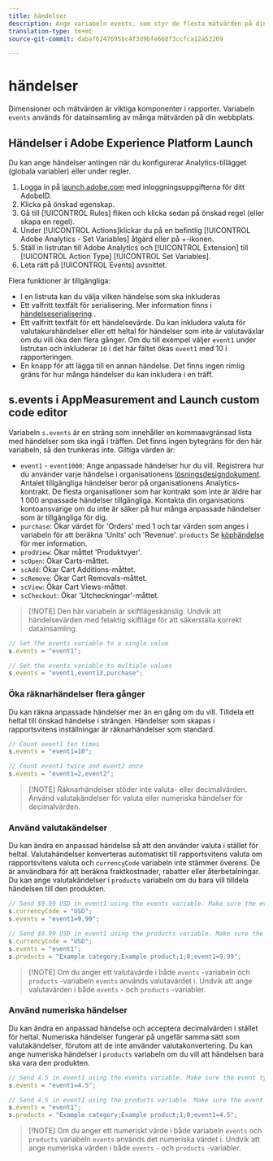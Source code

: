 ```yaml
---
title: händelser
description: Ange variabeln events, som styr de flesta mätvärden på din webbplats.
translation-type: tm+mt
source-git-commit: dabaf6247695bc4f3d9bfe668f3ccfca12a52269

---
```



# händelser

Dimensioner och mätvärden är viktiga komponenter i rapporter. Variabeln `events` används för datainsamling av många mätvärden på din webbplats.

## Händelser i Adobe Experience Platform Launch

Du kan ange händelser antingen när du konfigurerar Analytics-tillägget (globala variabler) eller under regler.

1. Logga in på [launch.adobe.com](https://launch.adobe.com) med inloggningsuppgifterna för ditt AdobeID.
2. Klicka på önskad egenskap.
3. Gå till [!UICONTROL Rules] fliken och klicka sedan på önskad regel (eller skapa en regel).
4. Under [!UICONTROL Actions]klickar du på en befintlig [!UICONTROL Adobe Analytics - Set Variables] åtgärd eller på +-ikonen.
5. Ställ in listrutan till Adobe Analytics och [!UICONTROL Extension] till [!UICONTROL Action Type] [!UICONTROL Set Variables].
6. Leta rätt på [!UICONTROL Events] avsnittet.

Flera funktioner är tillgängliga:

* I en listruta kan du välja vilken händelse som ska inkluderas
* Ett valfritt textfält för serialisering. Mer information finns i [händelseserialisering](event-serialization.md) .
* Ett valfritt textfält för ett händelsevärde. Du kan inkludera valuta för valutakurshändelser eller ett heltal för händelser som inte är valutaväxlar om du vill öka den flera gånger. Om du till exempel väljer `event1` under listrutan och inkluderar `10` i det här fältet ökas `event1` med 10 i rapporteringen.
* En knapp för att lägga till en annan händelse. Det finns ingen rimlig gräns för hur många händelser du kan inkludera i en träff.

## s.events i AppMeasurement and Launch custom code editor

Variabeln `s.events` är en sträng som innehåller en kommaavgränsad lista med händelser som ska ingå i träffen. Det finns ingen bytegräns för den här variabeln, så den trunkeras inte. Giltiga värden är:

* `event1` - `event1000`: Ange anpassade händelser hur du vill. Registrera hur du använder varje händelse i organisationens [lösningsdesigndokument](../../../prepare/solution-design.md). Antalet tillgängliga händelser beror på organisationens Analytics-kontrakt. De flesta organisationer som har kontrakt som inte är äldre har 1 000 anpassade händelser tillgängliga. Kontakta din organisations kontoansvarige om du inte är säker på hur många anpassade händelser som är tillgängliga för dig.
* `purchase`: Ökar värdet för &#39;Orders&#39; med 1 och tar värden som anges i variabeln för att beräkna &#39;Units&#39; och &#39;Revenue&#39;. `products` Se [köphändelse](event-purchase.md) för mer information.
* `prodView`: Ökar måttet &#39;Produktvyer&#39;.
* `scOpen`: Ökar Carts-måttet.
* `scAdd`: Ökar Cart Additions-måttet.
* `scRemove`: Ökar Cart Removals-måttet.
* `scView`: Ökar Cart Views-måttet.
* `scCheckout`: Ökar &#39;Utcheckningar&#39;-måttet.

>[!NOTE] Den här variabeln är skiftlägeskänslig. Undvik att händelsevärden med felaktig skiftläge för att säkerställa korrekt datainsamling.

```js
// Set the events variable to a single value
s.events = "event1";

// Set the events variable to multiple values
s.events = "event1,event13,purchase";
```

### Öka räknarhändelser flera gånger

Du kan räkna anpassade händelser mer än en gång om du vill. Tilldela ett heltal till önskad händelse i strängen. Händelser som skapas i rapportsvitens inställningar är räknarhändelser som standard.

```js
// Count event1 ten times
s.events = "event1=10";

// Count event1 twice and event2 once
s.events = "event1=2,event2";
```

>[!NOTE] Räknarhändelser stöder inte valuta- eller decimalvärden. Använd valutakändelser för valuta eller numeriska händelser för decimalvärden.

### Använd valutakändelser

Du kan ändra en anpassad händelse så att den använder valuta i stället för heltal. Valutahändelser konverteras automatiskt till rapportsvitens valuta om rapportsvitens valuta och `currencyCode` variabeln inte stämmer överens. De är användbara för att beräkna fraktkostnader, rabatter eller återbetalningar. Du kan ange valutakändelser i `products` variabeln om du bara vill tilldela händelsen till den produkten.

```js
// Send $9.99 USD in event1 using the events variable. Make sure the event type for event1 is Currency in report suite settings
s.currencyCode = "USD";
s.events = "event1=9.99";

// Send $9.99 USD in event1 using the products variable. Make sure the event type for event1 is Currency in report suite settings
s.currencyCode = "USD";
s.events = "event1";
s.products = "Example category;Example product;1;0;event1=9.99";
```

>[!NOTE] Om du anger ett valutavärde i både `events` -variabeln och `products` -variabeln `events` används valutavärdet i. Undvik att ange valutavärden i både `events` - och `products` -variabler.

### Använd numeriska händelser

Du kan ändra en anpassad händelse och acceptera decimalvärden i stället för heltal. Numeriska händelser fungerar på ungefär samma sätt som valutakändelser, förutom att de inte använder valutakonvertering. Du kan ange numeriska händelser i `products` variabeln om du vill att händelsen bara ska vara den produkten.

```js
// Send 4.5 in event1 using the events variable. Make sure the event type for event1 is Numeric in report suite settings
s.events = "event1=4.5";

// Send 4.5 in event1 using the products variable. Make sure the event type for event1 is Numeric in report suite settings
s.events = "event1";
s.products = "Example category;Example product;1;0;event1=4.5";
```

>[!NOTE] Om du anger ett numeriskt värde i både variabeln `events` och `products` variabeln `events` används det numeriska värdet i. Undvik att ange numeriska värden i både `events` - och `products` -variabler.
